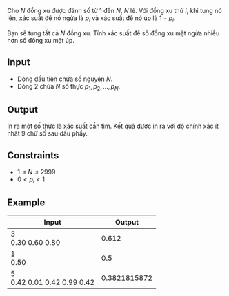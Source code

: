 Cho $N$ đồng xu được đánh số từ $1$ đến $N$, $N$ lẻ. Với đồng xu thứ $i$, khi tung nó lên, xác suất để nó ngửa là $p_i$ và xác suất để nó úp là $1-p_i$.

Bạn sẽ tung tất cả $N$ đồng xu. Tính xác suất để số đồng xu mặt ngửa nhiều hơn số đồng xu mặt úp.

## Input

- Dòng đầu tiên chứa số nguyên $N$.
- Dòng 2 chứa $N$ số thực $p_1, p_2, \dots, p_N$.

## Output

In ra một số thực là xác suất cần tìm. Kết quả được in ra với độ chính xác ít nhất 9 chữ số sau dấu phẩy.

## Constraints

- $1 ≤ N ≤ 2999$
- $0 < p_i < 1$

## Example

| Input                           | Output       |
| ------------------------------- | ------------ |
| 3 <br> 0.30 0.60 0.80           | 0.612        |
| 1 <br> 0.50                     | 0.5          |
| 5 <br> 0.42 0.01 0.42 0.99 0.42 | 0.3821815872 |